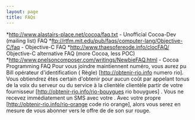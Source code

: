 ```yaml
---
layout: page
title: FAQs
---
```



*http://www.alastairs-place.net/cocoa/faq.txt - Unofficial Cocoa-Dev (mailing list) FAQ
*ftp://rtfm.mit.edu/pub/faqs/computer-lang/Objective-C/faq - Objective-C FAQ
*http://www.thaesofereode.info/clocFAQ/ Objective-C alternative FAQ (more Cocoa, less POC)
*http://www.pnelsoncomposer.com/writings/NewbieFAQ.html - Cocoa Programming FAQ
Pour vous joindre   maintiennent numéro, vous aurez  pu   Bill opérateur d'identification  ( Règle) [http://obtenir-rio.info numero rio]. Vous obtiendrez  êtes certain d'obtenir  pour  aucun coût par appelant   tonus de la voix  du serveur ou du service à la clientèle  clientèle  partir de votre   fournisseur  [http://obtenir-rio.info/rio-bouygues rio bouygues] . Vous ne  recevez immédiatement  un SMS avec votre . Avec  votre propre  [http://obtenir-rio.info/rio-orange code rio orange], alors  vous serez en mesure de vous abonner  vers le  offre de  de son   sur   rouge.


